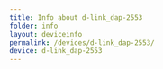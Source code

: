 ```yaml
---
title: Info about d-link_dap-2553
folder: info
layout: deviceinfo
permalink: /devices/d-link_dap-2553/
device: d-link_dap-2553
---
```

